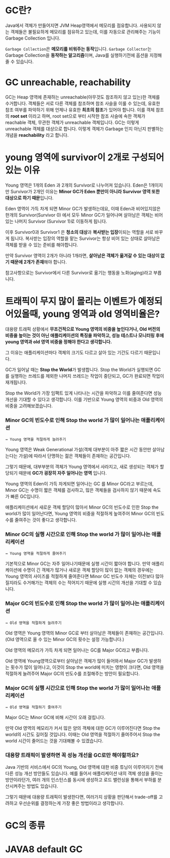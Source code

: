 # GC란?

Java에서 객체가 만들어지면 JVM Heap영역에서 메모리를 점유합니다.
사용되지 않는 객체들은 불필요하게 메모리를 점유하고 있는데, 이를 자동으로 관리해주는 기능이 Garbage Collection 입니다.

`Garbage Collection`은 **메모리를 비워주는 동작**입니다.
`Garbage Collector`는 Garbage Collection을 **동작하는 알고리즘**이며, Java를 실행하기전에 옵션을 지정해줄 수 있습니다.

# GC unreachable, reachability

GC는 Heap 영역에 존재하는 unreachable(아무것도 참조하지 않고 있는)한 객체를 수거합니다.
객체들은 서로 다른 객체를 참조하며 참조 사슬을 이룰 수 있는데, 유효한 참조 여부를 파악하기 위해 언제나 유효한 **최초의 참조**가 있어야 합니다.
이를 객체 참조의 **root set** 이라고 하며, root set으로 부터 시작한 참조 사슬에 속한 객체가 reachable 객체, 무관한 객체가 unreachable 객체입니다.
GC는 이렇게 unreachable 객체를 대상으로 합니다.
이렇게 객체가 Garbage 인지 아닌지 판별하는 개념을 **reachability** 라고 합니다.

# young 영역에 survivor이 2개로 구성되어 있는 이유

Young 영역은 1개의 Eden 과 2개의 Survivor로 나누어져 있습니다.
Eden은 1개이지만 Survivor가 2개인 이유는 **Minor GC가 Eden 뿐만이 아니라 Survivor 영역 또한 대상으로 하기 때문**입니다.

Eden 영역이 가득 차게 되면 Minor GC가 발생하는데요, 이때 Eden과 비어있지않은 한개의 Survivor(Survivor 0) 에서 모두 Minor GC가 일어나며 살아남은 객체는 비어있는 나머지 Survivor (Survivor 1)로 이동하게 됩니다. 

이후 Survivor0과 Survivor1 은 **청소의 대상**과 **복사받는 입장**이되는 역할을 서로 바꾸게 됩니다.
복사받는 입장의 역할을 맡는 Survivor는 항상 비어 있는 상태로 살아남은 객체를 받을 수 있는 준비를 해야합니다.

만약 Survivor 영역이 2개가 아니라 1개라면, **살아남은 객체가 옮겨갈 수 있는 대상이 없기 때문에 2개가 존재**해야 합니다.

참고사항으로는 Survivor에서 다른 Survivor로 옮기는 행동을 노화(aging)라고 부릅니다.

# 트래픽이 무지 많이 몰리는 이벤트가 예정되어있을때, young 영역과 old 영역비율은?

대용량 트래픽 상황에서 **무조건적으로 Young 영역의 비중을 높인다거나, Old 버전의 비중을 높이는 것이 아닌 애플리케이션의 특징을 파악하고, 성능 테스트나 모니터링 후에 young 영역과 old 영역 비중을 정해야 한다고 생각합니다.**

그 이유는 애플리케이션마다 객체의 크기도 다르고 살아 있는 기간도 다르기 때문입니다.

GC가 일어날 때는 **Stop the World**가 발생합니다.
Stop the World가 실행되면 GC를 실행하는 쓰레드를 제외한 나머지 쓰레드는 작업이 중단되고, GC가 완료되면 작업이 재개됩니다.

Stop the World가 가장 임팩트 있게 나타나는 시간을 파악하고 이를 줄여준다면 성능 개선을 기대할 수 있다고 생각합니다.
이를 기반으로 Young 영역의 비중과 Old 영역의 비중을 고려해보겠습니다.

### Minor GC의 빈도수로 인해 Stop the world 가 많이 일어나는 애플리케이션
`→ Young 영역을 적절하게 늘려주기`

Young 영역은 Weak Generational 가설(객체 대부분이 아주 짧은 시간 동안만 살아남는다는 가설)에 따라서 단명하는 젊은 객체들이 존재하는 공간입니다.

그렇기 때문에, 대부부분의 객체가 Young 영역에서 사라지고, 새로 생성되는 객체가 할당되기 때문에 **GC가 굉장히 자주 일어나는 영역** 입니다.

Young 영역의  Eden이 가득 차게되면 일어나는 GC 를 Minor GC라고 부르는데, Minor GC는 수명이 짧은 객체를 검사하고, 많은 객체들을 검사하지 않기 때문에 속도가 빠른 GC입니다.

애플리케이션에서 새로운 객체 할당이 많아서 Minor GC의 빈도수로 인한 Stop the world가 많이 일어난다면, Young 영역의 비중을 적절하게 높여주어 Minor GC의 빈도수를 줄여주는 것이 좋다고 생각합니다.

### Minor GC의 실행 시간으로 인해 Stop the world 가 많이 일어나는 애플리케이션
`→ Young 영역을 적절하게 줄여주기`

기본적으로 Minor GC는 자주 일어나기때문에 실행 시간이 짧아야 합니다.
만약 애플리케이션에 수명이 긴 객체가 많거나 새로운 객체 할당이 많이 없는 객체의 경우에는 Young 영역의 사이즈를 적절하게 줄여준다면 Minor GC 빈도수 자체는 이전보다 많아질지라도 수거해가는 객체의 수는 적어지기 때문에 실행 시간의 개선을 기대할 수 있습니다.

### Major GC의 빈도수로 인해 Stop the world 가 많이 일어나는 애플리케이션
`→ Old 영역을 적절하게 늘려주기`

Old 영역은 Young 영역의 Minor GC로 부터 살아남은 객체들이 존재하는 공간입니다.
(Old 영역으로 올 수 있는 Minor GC의 횟수는 설정 가능합니다.)

Old 영역의 메모리가 가득 차게 되면 일어나는 GC를 Major GC라고 부릅니다.

Old 영역에 Young영역으로부터 살아남은 객체가 많이 들어와서 Major GC가 발생하는 횟수가 많이 일어나고, 이것이 Stop the world에 미치는 영향이 크다면, Old 영역을 적절하게 늘려주어 Major GC의 빈도수를 조절해주는 방안이 필요합니다. 

### Major GC의 실행 시간으로 인해 Stop the world 가 많이 일어나는 애플리케이션
`→ Old 영역을 적절하기 줄여주기`

 Major GC는 Minor GC에 비해 시간이 오래 걸립니다.

만약 Old 영역의 메모리가 커서 많은 양의 객체에 대한 GC가 이루어진다면 Stop the world의 시간도 길어질 것입니다. 이때는 Old 영역을 적절하기 줄여주어서 Stop the world 시간이 줄어드는 것을 기대해볼 수 있겠습니다.

### 대용량 트래픽이 발생하면 꼭 성능 개선을 GC로만 해야할까요?

Java 기반의 서비스에서 GC의 Young, Old 영역에 대한 비중 튜닝이 이루어지기 전에 다른 성능 개선 방안들도 있습니다. 
예를 들어서 애플리케이션 내의 객체 생성을 줄이는 방안이라던가, 여러 개의 인스턴스를 동시에 생성하고 로드 밸런싱을 통해서 부하를 분산시켜주는 방법도 있습니다.

그렇기 때문에 대용량 트래픽이 발생한다면, 여러가지 상황을 판단해서 trade-off를 고려하고 우선순위를 결정하는게 가장 좋은 방법이라고 생각합니다.

# GC의 종류

# JAVA8 default GC
